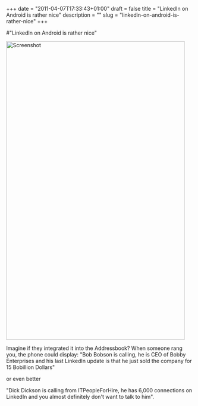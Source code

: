 +++
date = "2011-04-07T17:33:43+01:00"
draft = false
title = "LinkedIn on Android is rather nice"
description = ""
slug = "linkedin-on-android-is-rather-nice"
+++

#"LinkedIn on Android is rather nice"


 <div class='p_embed p_image_embed'>
<img alt="Screenshot" height="800" src="http://getfile6.posterous.com/getfile/files.posterous.com/conoroneill/FPhMt1FT2Ok1DLzVbHhCFg7HOzxzVmxSHHGOatYBkwhSUhkF1QbMU9lKlFfW/ScreenShot" width="480" />
</div>
<p></p><div>Imagine if they integrated it into the Addressbook? When someone rang you, the phone could display: &quot;Bob Bobson is calling, he is CEO of Bobby Enterprises and his last LinkedIn update is that he just sold the company for 15 Bobillion Dollars&quot;</div> <p /><div>or even better</div><p /><div>&quot;Dick Dickson is calling from ITPeopleForHire, he has 6,000 connections on LinkedIn and you almost definitely don&#39;t want to talk to him&quot;.</div>
 